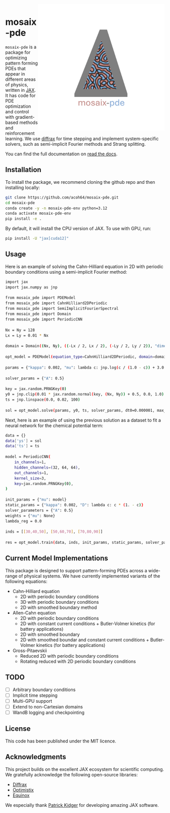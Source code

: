 <img src="https://raw.githubusercontent.com/acoh64/mosaix-pde/main/docs/logo.png" width="400em" align="right" />

# mosaix-pde

`mosaix-pde` is a package for optimizing pattern forming PDEs that appear in different areas of physics, written in [JAX](https://github.com/jax-ml/jax). 
It has code for PDE optimization and control with gradient-based methods and reinforcement learning.
We use [diffrax](https://github.com/patrick-kidger/diffrax) for time stepping and implement system-specific solvers, such as semi-implicit Fourier methods and Strang splitting.

You can find the full documentation on [read the docs](https://mosaix-pde.readthedocs.io).

## Installation

To install the package, we recommend cloning the github repo and then installing locally:

```bash
git clone https://github.com/acoh64/mosaix-pde.git
cd mosaix-pde
conda create -y -n mosaix-pde-env python=3.12
conda activate mosaix-pde-env
pip install -e .
```

By default, it will install the CPU version of JAX.
To use with GPU, run:
```bash
pip install -U "jax[cuda12]"
```

## Usage

Here is an example of solving the Cahn-Hilliard equation in 2D with periodic boundary conditions using a semi-implicit Fourier method:

```bash
import jax
import jax.numpy as jnp

from mosaix_pde import PDEModel
from mosaix_pde import CahnHilliard2DPeriodic
from mosaix_pde import SemiImplicitFourierSpectral
from mosaix_pde import Domain
from mosaix_pde import PeriodicCNN

Nx = Ny = 128
Lx = Ly = 0.01 * Nx

domain = Domain((Nx, Ny), ((-Lx / 2, Lx / 2), (-Ly / 2, Ly / 2)), "dimensionless")

opt_model = PDEModel(equation_type=CahnHilliard2DPeriodic, domain=domain, solver_type=SemiImplicitFourierSpectral)

params = {"kappa": 0.002, "mu": lambda c: jnp.log(c / (1.0 - c)) + 3.0 * (1.0 - 2.0 * c), "D": lambda c: c * (1. - c)}

solver_params = {"A": 0.5}

key = jax.random.PRNGKey(0)
y0 = jnp.clip(0.01 * jax.random.normal(key, (Nx, Ny)) + 0.5, 0.0, 1.0)
ts = jnp.linspace(0.0, 0.02, 100)

sol = opt_model.solve(params, y0, ts, solver_params, dt0=0.000001, max_steps=1000000)
```

Next, here is an example of using the previous solution as a dataset to fit a neural network for the chemical potential term:

```bash
data = {}
data['ys'] = sol
data['ts'] = ts

model = PeriodicCNN(
    in_channels=1,
    hidden_channels=(32, 64, 64),
    out_channels=1,
    kernel_size=3,
    key=jax.random.PRNGKey(0),
)

init_params = {"mu": model}
static_params = {"kappa": 0.002, "D": lambda c: c * (1. - c)}
solver_parameters = {"A": 0.5}
weights = {"mu": None}
lambda_reg = 0.0

inds = [[30,40,50], [50,60,70], [70,80,90]]

res = opt_model.train(data, inds, init_params, static_params, solver_parameters, weights, lambda_reg, method="mse", max_steps=100)
```

## Current Model Implementations

This package is designed to support pattern-forming PDEs across a wide-range of physical systems.
We have currently implemented variants of the following equations:
- Cahn-Hilliard equation
  - 2D with periodic boundary conditions
  - 3D with periodic boundary conditions
  - 2D with smoothed boundary method
- Allen-Cahn equation
  - 2D with periodic boundary conditions
  - 2D with constant current conditions + Butler-Volmer kinetics (for battery applications)
  - 2D with smoothed boundary
  - 2D with smoothed boundar and constant current conditions + Butler-Volmer kinetics (for battery applications)
- Gross-Pitaevskii
  - Reduced 2D with periodic boundary conditions
  - Rotating reduced with 2D periodic boundary conditions

## TODO

- [ ] Arbitrary boundary conditions
- [ ] Implicit time stepping
- [ ] Multi-GPU support
- [ ] Extend to non-Cartesian domains
- [ ] WandB logging and checkpointing

## License

This code has been published under the MIT licence.

## Acknowledgments
This project builds on the excellent JAX ecosystem for scientific computing.
We gratefully acknowledge the following open-source libraries:
- [Diffrax](https://github.com/patrick-kidger/diffrax)
- [Optimistix](https://github.com/patrick-kidger/optimistix)
- [Equinox](https://github.com/patrick-kidger/equinox)

We especially thank [Patrick Kidger](https://github.com/patrick-kidger) for developing amazing JAX software.